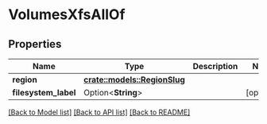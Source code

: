 # VolumesXfsAllOf

## Properties

Name | Type | Description | Notes
------------ | ------------- | ------------- | -------------
**region** | [**crate::models::RegionSlug**](region_slug.md) |  | 
**filesystem_label** | Option<**String**> |  | [optional]

[[Back to Model list]](../README.md#documentation-for-models) [[Back to API list]](../README.md#documentation-for-api-endpoints) [[Back to README]](../README.md)



